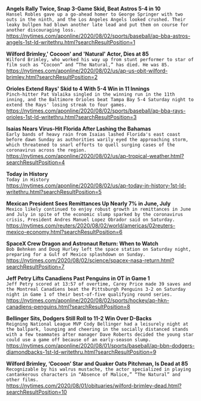 **Angels Rally Twice, Snap 3-Game Skid, Beat Astros 5-4 in 10**\
`Hansel Robles gave up a go-ahead homer to George Springer with two outs in the ninth, and the Los Angeles Angels looked crushed. Their leaky bullpen had blown another late lead and put them on course for another discouraging loss.`\
https://nytimes.com/aponline/2020/08/02/sports/baseball/ap-bba-astros-angels-1st-ld-writethru.html?searchResultPosition=1

**Wilford Brimley,' Cocoon' and 'Natural' Actor, Dies at 85**\
`Wilford Brimley, who worked his way up from stunt performer to star of film such as “Cocoon” and “The Natural,” has died. He was 85.`\
https://nytimes.com/aponline/2020/08/02/us/ap-us-obit-wilford-brimley.html?searchResultPosition=2

**Orioles Extend Rays' Skid to 4 With 5-4 Win in 11 Innings**\
`Pinch-hitter Pat Valaika singled in the winning run in the 11th inning, and the Baltimore Orioles beat Tampa Bay 5-4 Saturday night to extend the Rays' losing streak to four games.`\
https://nytimes.com/aponline/2020/08/02/sports/baseball/ap-bba-rays-orioles-1st-ld-writethru.html?searchResultPosition=3

**Isaias Nears Virus-Hit Florida After Lashing the Bahamas**\
`Early bands of heavy rain from Isaias lashed Florida's east coast before dawn Sunday as authorities warily eyed the approaching storm, which threatened to snarl efforts to quell surging cases of the coronavirus across the region. `\
https://nytimes.com/aponline/2020/08/02/us/ap-tropical-weather.html?searchResultPosition=4

**Today in History**\
`Today in History`\
https://nytimes.com/aponline/2020/08/02/us/ap-today-in-history-1st-ld-writethru.html?searchResultPosition=5

**Mexican President Sees Remittances Up Nearly 7% in June, July**\
`Mexico likely continued to enjoy robust growth in remittances in June and July in spite of the economic slump sparked by the coronavirus crisis, President Andres Manuel Lopez Obrador said on Saturday.`\
https://nytimes.com/reuters/2020/08/02/world/americas/02reuters-mexico-economy.html?searchResultPosition=6

**SpaceX Crew Dragon and Astronaut Return: When to Watch**\
`Bob Behnken and Doug Hurley left the space station on Saturday night, preparing for a Gulf of Mexico splashdown on Sunday.`\
https://nytimes.com/2020/08/02/science/spacex-nasa-return.html?searchResultPosition=7

**Jeff Petry Lifts Canadiens Past Penguins in OT in Game 1**\
`Jeff Petry scored at 13:57 of overtime, Carey Price made 39 saves and the Montreal Canadiens beat the Pittsburgh Penguins 3-2 on Saturday night in Game 1 of their best-of-five qualifying round series.`\
https://nytimes.com/aponline/2020/08/02/sports/hockey/ap-hkn-canadiens-penguins.html?searchResultPosition=8

**Bellinger Sits, Dodgers Still Roll to 11-2 Win Over D-Backs**\
`Reigning National League MVP Cody Bellinger had a leisurely night at the ballpark, lounging and cheering in the socially distanced stands with a few teammates after manager Dave Roberts decided the young star could use a game off because of an early-season slump.`\
https://nytimes.com/aponline/2020/08/01/sports/baseball/ap-bbn-dodgers-diamondbacks-1st-ld-writethru.html?searchResultPosition=9

**Wilford Brimley, ‘Cocoon’ Star and Quaker Oats Pitchman, Is Dead at 85**\
`Recognizable by his walrus mustache, the actor specialized in playing cantankerous characters in “Absence of Malice,” “The Natural” and other films.`\
https://nytimes.com/2020/08/01/obituaries/wilford-brimley-dead.html?searchResultPosition=10

